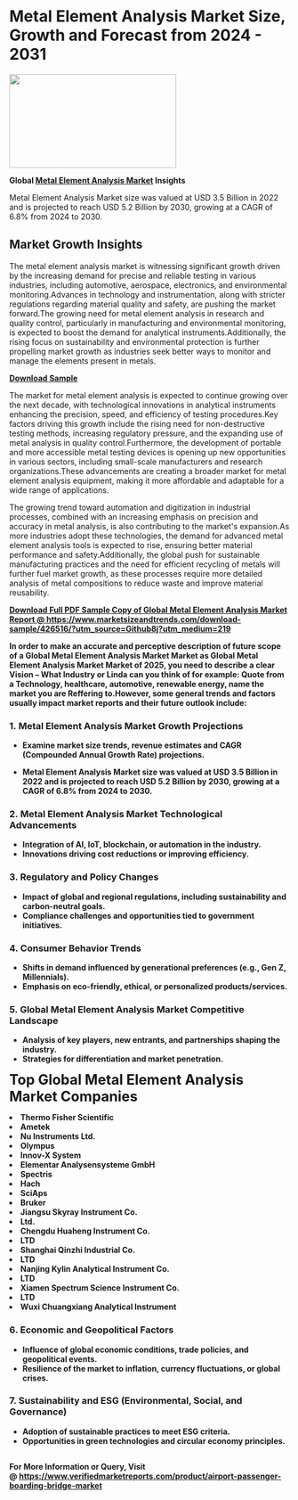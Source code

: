 <H1>Metal Element Analysis Market Size, Growth and Forecast from 2024 - 2031</H1><img class="aligncenter size-medium wp-image-584254" src="https://thirdeyenews.in/wp-content/uploads/2024/09/Global-Market-Research-300x168.jpeg" alt="" width="300" height="168" /><p><strong>Global&nbsp;<a href="https://www.marketsizeandtrends.com/download-sample/426516/?utm_source=Github8j?utm_medium=219">Metal Element Analysis Market</a> Insights</strong></p><p>Metal Element Analysis Market size was valued at USD 3.5 Billion in 2022 and is projected to reach USD 5.2 Billion by 2030, growing at a CAGR of 6.8% from 2024 to 2030.</p><p><h2>Market Growth Insights</h2> <p>The metal element analysis market is witnessing significant growth driven by the increasing demand for precise and reliable testing in various industries, including automotive, aerospace, electronics, and environmental monitoring.Advances in technology and instrumentation, along with stricter regulations regarding material quality and safety, are pushing the market forward.The growing need for metal element analysis in research and quality control, particularly in manufacturing and environmental monitoring, is expected to boost the demand for analytical instruments.Additionally, the rising focus on sustainability and environmental protection is further propelling market growth as industries seek better ways to monitor and manage the elements present in metals.</p> <p><strong><a href="#">Download Sample</a></strong></p> <p>The market for metal element analysis is expected to continue growing over the next decade, with technological innovations in analytical instruments enhancing the precision, speed, and efficiency of testing procedures.Key factors driving this growth include the rising need for non-destructive testing methods, increasing regulatory pressure, and the expanding use of metal analysis in quality control.Furthermore, the development of portable and more accessible metal testing devices is opening up new opportunities in various sectors, including small-scale manufacturers and research organizations.These advancements are creating a broader market for metal element analysis equipment, making it more affordable and adaptable for a wide range of applications.</p> <p>The growing trend toward automation and digitization in industrial processes, combined with an increasing emphasis on precision and accuracy in metal analysis, is also contributing to the market's expansion.As more industries adopt these technologies, the demand for advanced metal element analysis tools is expected to rise, ensuring better material performance and safety.Additionally, the global push for sustainable manufacturing practices and the need for efficient recycling of metals will further fuel market growth, as these processes require more detailed analysis of metal compositions to reduce waste and improve material reusability.</p> <p><strong><a href="#"></p><p><span class=""><strong>Download Full PDF Sample Copy of Global Metal Element Analysis Market Report</strong> @ <a href="https://www.marketsizeandtrends.com/download-sample/426516/?utm_source=Github8j?utm_medium=219" target="_blank">https://www.marketsizeandtrends.com/download-sample/426516/?utm_source=Github8j?utm_medium=219</a></span></p><p>In order to make an accurate and perceptive description of future scope of a Global&nbsp;Metal Element Analysis Market Market as Global&nbsp;Metal Element Analysis Market Market of 2025, you need to describe a clear Vision &ndash; What Industry or Linda can you think of for example: Quote from a Technology, healthcare, automotive, renewable energy, name the market you are Reffering to.However, some general trends and factors usually impact market reports and their future outlook include:</p><h3>1.&nbsp;<strong>Metal Element Analysis Market Growth Projections</strong></h3><ul><li>Examine market size trends, revenue estimates and CAGR (Compounded Annual Growth Rate) projections.</li><li><p>Metal Element Analysis Market size was valued at USD 3.5 Billion in 2022 and is projected to reach USD 5.2 Billion by 2030, growing at a CAGR of 6.8% from 2024 to 2030.</p></li></ul><h3>2.&nbsp;<strong>Metal Element Analysis Market Technological Advancements</strong></h3><ul><li>Integration of AI, IoT, blockchain, or automation in the industry.</li><li>Innovations driving cost reductions or improving efficiency.</li></ul><h3>3.&nbsp;<strong>Regulatory and Policy Changes</strong></h3><ul><li>Impact of global and regional regulations, including sustainability and carbon-neutral goals.</li><li>Compliance challenges and opportunities tied to government initiatives.</li></ul><h3>4.&nbsp;<strong>Consumer Behavior Trends</strong></h3><ul><li>Shifts in demand influenced by generational preferences (e.g., Gen Z, Millennials).</li><li>Emphasis on eco-friendly, ethical, or personalized products/services.</li></ul><h3>5.&nbsp;<strong>Global Metal Element Analysis Market Competitive Landscape</strong></h3><ul><li>Analysis of key players, new entrants, and partnerships shaping the industry.</li><li>Strategies for differentiation and market penetration.</li></ul><p data-pm-slice="1 1 []"><span style="color: inherit; font-family: inherit; font-size: 25px;">Top Global Metal Element Analysis Market Companies</span></p><div class="" data-test-id=""><p><li>Thermo Fisher Scientific</li><li> Ametek</li><li> Nu Instruments Ltd.</li><li> Olympus</li><li> Innov-X System</li><li> Elementar Analysensysteme GmbH</li><li> Spectris</li><li> Hach</li><li> SciAps</li><li> Bruker</li><li> Jiangsu Skyray Instrument Co.</li><li> Ltd.</li><li> Chengdu Huaheng Instrument Co.</li><li> LTD</li><li> Shanghai Qinzhi Industrial Co.</li><li> LTD</li><li> Nanjing Kylin Analytical Instrument Co.</li><li> LTD</li><li> Xiamen Spectrum Science Instrument Co.</li><li> LTD</li><li> Wuxi Chuangxiang Analytical Instrument</li></p></div><h3>6.&nbsp;<strong>Economic and Geopolitical Factors</strong></h3><ul><li>Influence of global economic conditions, trade policies, and geopolitical events.</li><li>Resilience of the market to inflation, currency fluctuations, or global crises.</li></ul><h3>7.&nbsp;<strong>Sustainability and ESG (Environmental, Social, and Governance)</strong></h3><ul><li>Adoption of sustainable practices to meet ESG criteria.</li><li>Opportunities in green technologies and circular economy principles.</li></ul><h2><strong style="font-size: 14px;">For More Information or Query, Visit @&nbsp;</strong><a style="background-color: #ffffff; font-size: 14px;" href="https://www.marketsizeandtrends.com/report/metal-element-analysis-market/" target="_blank">https://www.verifiedmarketreports.com/product/airport-passenger-boarding-bridge-market</a></h2>